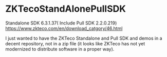 # ZKTecoStandAlonePullSDK
Standalone SDK 6.3.1.37( Include Pull SDK 2.2.0.219) https://www.zkteco.com/en/download_catgory/46.html

I just wanted to have the ZKTeco Standalone and Pull SDK and demos in a decent repository, not in a zip file (it looks like ZKTeco has not yet modernized to distribute software in a proper way).